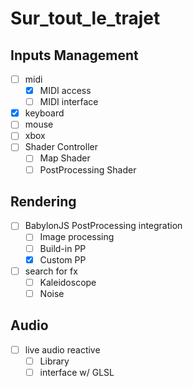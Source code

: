 # Sur_tout_le_trajet

## Inputs Management

- [ ] midi
  - [x] MIDI access
  - [ ] MIDI interface
- [x] keyboard
- [ ] mouse
- [ ] xbox
- [ ] Shader Controller
  - [ ] Map Shader
  - [ ] PostProcessing Shader

## Rendering

- [ ] BabylonJS PostProcessing integration
  - [ ] Image processing
  - [ ] Build-in PP
  - [x] Custom PP
- [ ] search for fx
  - [ ] Kaleidoscope
  - [ ] Noise

## Audio

- [ ] live audio reactive
  - [ ] Library
  - [ ] interface w/ GLSL
